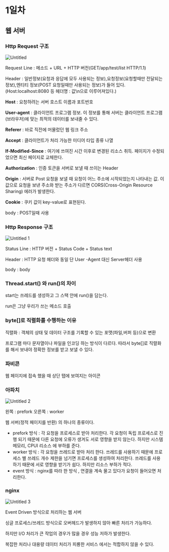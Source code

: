 # 1일차

## 웹 서버

### Http Request 구조

![Untitled](https://user-images.githubusercontent.com/73640185/128987028-ba7d2f38-511f-49b8-807e-cde77b936c02.png)

Request Line : 메소드 + URL + HTTP 버전(GET/app/test/list HTTP/1.1)

Header : 일반정보(요청과 응답에 모두 사용되는 정보),요청정보(요청할때만 전달되는 정보),엔티티 정보(POST 요청일때만 사용되는 정보)가 들어 있다.  (Host:localhost:8080 등 헤더명 : 값\n으로 이루어져있다.)

**Host** : 요청하려는 서버 호스트 이름과 포트번호

**User-agent** : 클라이언트 프로그램 정보. 이 정보를 통해 서버는 클라이언트 프로그램(브라우저)에 맞는 최적의 데이터를 보내줄 수 있다.

**Referer** : 바로 직전에 머물렀던 웹 링크 주소

**Accept** : 클라이언트가 처리 가능한 미디어 타입 종류 나열

**If-Modified-Since** : 여기에 쓰여진 시간 이후로 변경된 리소스 취득. 페이지가 수정되었으면 최신 페이지로 교체한다.

**Authorization** : 인증 토큰을 서버로 보낼 때 쓰이는 Header

**Origin** : 서버로 Post 요청을 보낼 때 요청이 어느 주소에 시작되었는지 나타내는 값. 이 값으로 요청을 보낸 주소와 받는 주소가 다르면 CORS(Cross-Origin Resource Sharing) 에러가 발생한다.

**Cookie** : 쿠키 값이 key-value로 표현된다.

body : POST일때 사용

### Http Response 구조

![Untitled 1](https://user-images.githubusercontent.com/73640185/128986999-044c8240-b6e8-421c-bb4d-b98ccd980131.png)

Status Line : HTTP 버전 + Status Code + Status text

Header : HTTP 요청 헤더와 동일 단 User -Agent 대신 Server헤더 사용

body : body

### Thread.start() 와 run()의 차이

start는 쓰레드를 생성하고 그 스택 안에 run()을 담는다.

run은 그냥 우리가 쓰는 메소드 호출

### byte[]로 직렬화를 수행하는 이유

직렬화 : 객체의 상태 및 데이터 구조를 기록할 수 있는 포맷(파일,버퍼 등)으로 변환

프로그램 마다 문자열이나 파일을 인코딩 하는 방식이 다르다. 따라서 byte[]로 직렬화를 해서 보내야 정확한 정보를 받고 보낼 수 있다.

### 파비콘

웹 페이지에 접속 했을 때 상단 탭에 보여지는 아이콘

### 아파치

![Untitled 2](https://user-images.githubusercontent.com/73640185/128987014-14929742-d534-449d-8081-87de6481a9a4.png)

왼쪽 : prefork 오른쪽 : worker

웹 서버(정적 페이지를 반환) 의 하나의 종류이다.

- prefork 방식 : 각 요청을 프로세스로 받아 처리한다.  각 요청이 독립 프로세스로 진행 되기 때문에 다른 요청에 오류가 생겨도 서로 영향을 받지 않는다. 하지만 시스템 메모리, CPUI 리소스 에 부하를 준다.
- worker 방식 : 각 요청을 쓰레드로 받아 처리 한다. 쓰레드를 사용하기 때문에 프로세스 별 쓰레드 개수 제한을 넘기면 프로세스를 생성하여 처리한다. 쓰레드를 사용하기 때문에 서로 영향을 받기가 쉽다. 하지만 리소스 부하가 적다.
- event 방식 : nginx를 따라 한 방식 , 연결을 계속 물고 있다가 요청이 들어오면 처리한다.

### nginx

![Untitled 3](https://user-images.githubusercontent.com/73640185/128987025-5b6d421f-7652-42d9-8e65-d90f03371c3f.png)

Event Driven 방식으로 처리하는 웹 서버

싱글 프로세스/쓰레드 방식으로 오버헤드가 발생하지 않아 빠른 처리가 가능하다.

하지만 I/O 처리가 큰 작업의 경우가 많을 경우 성능 저하가 발생한다.

복잡한 처리나 대용량 데이터 처리가 피룡한 서비스 에서는 적합하지 않을 수 있다.
